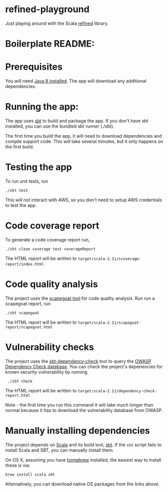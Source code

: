 # refined-playground

Just playing around with the Scala [refined](https://github.com/fthomas/refined) library.

# Boilerplate README:

# Prerequisites

You will need [Java 8 installed](http://java.oracle.com/). The app will download any additional dependencies.

# Running the app:

The app uses [sbt](http://www.scala-sbt.org/) to build and package the app.
If you don't have sbt installed, you can use the bundled sbt runner (./sbt).

The first time you build the app, it will need to download dependencies and compile support code.
This will take several minutes, but it only happens on the first build.

# Testing the app

To run unit tests, run

    ./sbt test

This will not interact with AWS, so you don't need to setup AWS credentials to test the app.

# Code coverage report

To generate a code coverage report run,

    ./sbt clean coverage test coverageReport

The HTML report will be written to `target/scala-2.11/scoverage-report/index.html`.

# Code quality analysis

The project uses the [scapegoat tool](https://github.com/sksamuel/scapegoat) for code quality analysis.
Run run a scapegoat report, run

    ./sbt scapegoat

The HTML report will be written to `target/scala-2.11/scapegoat-report/scapegoat.html`

# Vulnerability checks

The project uses the [sbt-dependency-check](https://github.com/albuch/sbt-dependency-check) tool to query the
[OWASP Dependency Check database](https://www.owasp.org/index.php/OWASP_Dependency_Check). You can check the project's
depenencies for known security vulnerability by running

     ./sbt check

The HTML report will be written to `target/scala-2.11/dependency-check-report.html`

Note - the first time you run this command it will take *much* longer than normal because it has to download the
vulnerability database from OWASP.


# Manually installing dependencies

The project depends on [Scala](http://www.scala-lang.org/) and its build tool, [sbt](http://www.scala-sbt.org/). If the `sbt` script fails to install Scala and SBT, you can manually install them.

On OS X, assuming you have [homebrew](http://brew.sh/) installed, the easiest way to install these is via:

    brew install scala sbt

Alternatively, you can download native OS packages from the links above.
